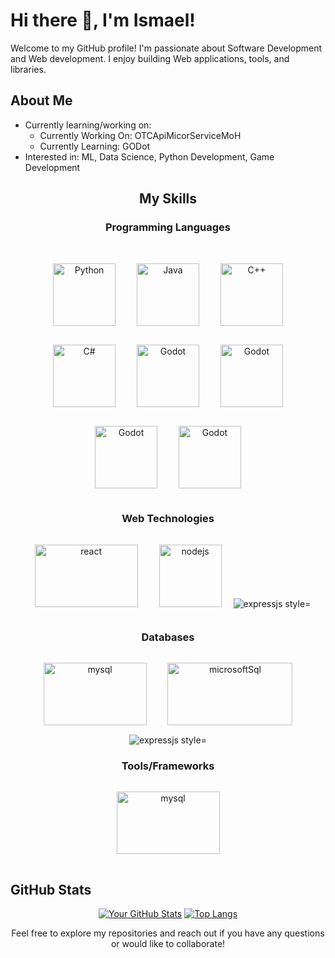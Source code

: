 # Hi there 👋, I'm Ismael!

Welcome to my GitHub profile! I'm passionate about Software Development and Web development. I enjoy building Web applications, tools, and libraries.

## About Me

-   Currently learning/working on:
    -   Currently Working On: OTCApiMicorServiceMoH
    -   Currently Learning: GODot
-   Interested in: ML, Data Science, Python Development, Game Development

<div align="center">
    
## My Skills
<p>
  <strong>
    
  ### Programming Languages</strong> 
  <br>
  <img src="https://encrypted-tbn0.gstatic.com/images?q=tbn:ANd9GcSG7cdzSCetx-lHYB2xT1sFoy2wwYbZ_21_ug&s" alt="Python" style="display: inline-block; margin: 15px; width: 100px; height: 100px;">
  <img src="https://encrypted-tbn0.gstatic.com/images?q=tbn:ANd9GcQLNRJZ9CptIEffVz0gWHXarYyIM0wdXaLGhQ&s" alt="Java" style="display: inline-block; margin: 15px; width: 100px; height: 100px;">
  <img src="https://encrypted-tbn0.gstatic.com/images?q=tbn:ANd9GcR2Tz6MHwVSJK0MzevRXacOBDnwHww_ucV7rg&s" alt="C++" style="display: inline-block; margin: 15px; width: 100px; height: 100px;">
  <img src="https://encrypted-tbn0.gstatic.com/images?q=tbn:ANd9GcSGEF3IDBSE42_pPkvBkXnMb5sfv9va71SASg&s" alt="C#" style="display: inline-block; margin: 15px; width: 100px; height: 100px;">
  <img src="https://encrypted-tbn0.gstatic.com/images?q=tbn:ANd9GcRj7kqqlm6pcJvhJbT7PeS-SRgyQmsRkxTFgQ&s" alt="Godot" style="display: inline-block; margin: 15px; width: 100px; height: 100px;">
  <img src="https://upload.wikimedia.org/wikipedia/commons/6/6a/JavaScript-logo.png" alt="Godot" style="display: inline-block; margin: 15px; width: 100px; height: 100px;">
  <img src="https://encrypted-tbn0.gstatic.com/images?q=tbn:ANd9GcSPa10Yz3EeBbATAA1tPjqR_bF27dz82mKFTQ&s" alt="Godot" style="display: inline-block; margin: 15px; width: 100px; height: 100px;">
  <img src="https://encrypted-tbn0.gstatic.com/images?q=tbn:ANd9GcSQsPmSv5JIgSQmX3TvykudhQGvAw4uAusKjQ&s" alt="Godot" style="display: inline-block; margin: 15px; width: 100px; height: 100px;">
</p>
<p>
  <strong> 
    
  ### Web Technologies</strong> 
  <img src="https://cdn.freelogovectors.net/wp-content/uploads/2023/02/react-logo-freelogovectors.net_.png" alt="react" style="display: inline-block; margin: 15px; width: 165px; height: 100px;">
  <img src="https://encrypted-tbn0.gstatic.com/images?q=tbn:ANd9GcTpcgqVlv1uKFwmS7sxQam6PCWMsNiy1eiWvA&s" alt="nodejs" style="display: inline-block; margin: 15px; width: 100px; height: 100px;">
  <img src="https://encrypted-tbn0.gstatic.com/images?q=tbn:ANd9GcSlZINvM67GmgTbwpiAUlD33goWl2vf4GDppg&s" alt="expressjs style="display: inline-block; margin: 15px; width: 270px; height: 100px;">
</p>

<p>
  <strong> 
    
  ### Databases</strong> 
  <img src="https://encrypted-tbn0.gstatic.com/images?q=tbn:ANd9GcQa-5LhP_Q8i_JBK8mMzn-ApcwLPH5UhTF76A&s" alt="mysql" style="display: inline-block; margin: 15px; width: 165px; height: 100px;">
  <img src="https://encrypted-tbn0.gstatic.com/images?q=tbn:ANd9GcRsY5WyRBjiVaNzrJFSSa7AeihKqGkKadQweqiykfp8NuvxPd_T2sYeK74sGYno2j5dCw&usqp=CAU" alt="microsoftSql" style="display: inline-block; margin: 15px; width: 200px; height: 100px;">
  <img src="https://encrypted-tbn0.gstatic.com/images?q=tbn:ANd9GcThmT8HtltidnDUJvGcRYzg8B9h8zM-2O-FZw&s" alt="expressjs style="display: inline-block; margin: 15px; width: 100px; height: 100px;">
</p>

<p>
  <strong> 
    
  ### Tools/Frameworks</strong> 
  <img src="https://cdn.freebiesupply.com/logos/large/2x/git-logo-svg-vector.svg" alt="mysql" style="display: inline-block; margin: 15px; width: 165px; height: 100px;">
</p>

</div>

## GitHub Stats

<div align="center">

  [![Your GitHub Stats](https://github-readme-stats.vercel.app/api?username=ismael2314&show_icons=true&theme=dark)](https://github.com/ismael2314)
  [![Top Langs](https://github-readme-stats.vercel.app/api/top-langs/?username=ismael2314&layout=donut&theme=dark&langs_count=10)](https://github.com/ismael2314)
</div>
<p align="center">
  Feel free to explore my repositories and reach out if you have any questions or would like to collaborate!
</p>
